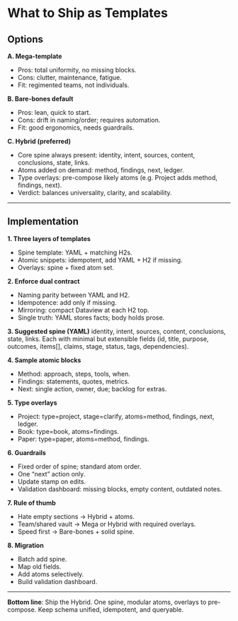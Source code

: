 
# What to Ship as Templates

## Options

**A. Mega-template**

* Pros: total uniformity, no missing blocks.
* Cons: clutter, maintenance, fatigue.
* Fit: regimented teams, not individuals.

**B. Bare-bones default**

* Pros: lean, quick to start.
* Cons: drift in naming/order; requires automation.
* Fit: good ergonomics, needs guardrails.

**C. Hybrid (preferred)**

* Core spine always present: identity, intent, sources, content, conclusions, state, links.
* Atoms added on demand: method, findings, next, ledger.
* Type overlays: pre-compose likely atoms (e.g. Project adds method, findings, next).
* Verdict: balances universality, clarity, and scalability.

---

## Implementation

**1. Three layers of templates**

* Spine template: YAML + matching H2s.
* Atomic snippets: idempotent, add YAML + H2 if missing.
* Overlays: spine + fixed atom set.

**2. Enforce dual contract**

* Naming parity between YAML and H2.
* Idempotence: add only if missing.
* Mirroring: compact Dataview at each H2 top.
* Single truth: YAML stores facts; body holds prose.

**3. Suggested spine (YAML)**
identity, intent, sources, content, conclusions, state, links.
Each with minimal but extensible fields (id, title, purpose, outcomes, items\[], claims, stage, status, tags, dependencies).

**4. Sample atomic blocks**

* Method: approach, steps, tools, when.
* Findings: statements, quotes, metrics.
* Next: single action, owner, due; backlog for extras.

**5. Type overlays**

* Project: type=project, stage=clarify, atoms=method, findings, next, ledger.
* Book: type=book, atoms=findings.
* Paper: type=paper, atoms=method, findings.

**6. Guardrails**

* Fixed order of spine; standard atom order.
* One “next” action only.
* Update stamp on edits.
* Validation dashboard: missing blocks, empty content, outdated notes.

**7. Rule of thumb**

* Hate empty sections → Hybrid + atoms.
* Team/shared vault → Mega or Hybrid with required overlays.
* Speed first → Bare-bones + solid spine.

**8. Migration**

* Batch add spine.
* Map old fields.
* Add atoms selectively.
* Build validation dashboard.

---

**Bottom line**: Ship the Hybrid. One spine, modular atoms, overlays to pre-compose. Keep schema unified, idempotent, and queryable.
